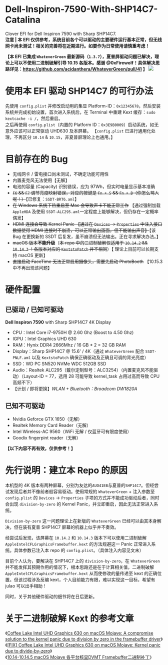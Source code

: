 # Dell-Inspiron-7590-With-SHP14C7-Catalina
Clover EFI for Dell Inspiron 7590 with Sharp SHP14C7.      
**注意 | 本 EFI 仅供参考，系统目前各个可以驱动的主要硬件运行基本正常，但无线网卡尚未测试！相关的完善将在近期进行。如要作为日常使用请慎重考虑！**

**【本 EFI 已集成 `WhateverGreen` 最新源码（`1.3.7`），夏普屏驱动问题已解决，理论上可以不使用二进制破解引导 10.15 各版本。感谢 @0xFirewolf！具体解决思路详见：https://github.com/acidanthera/WhateverGreen/pull/41 】**
![](http://tva1.sinaimg.cn/large/0080xEK2ly1gbstoz9de8j312s0pun9r.jpg)

# 使用本 EFI 驱动 SHP14C7 的可行办法
先使用 `config.plist` 并修改启动用的集显 Platform-ID：`0x12345678`，然后安装系统并完成初始设置，首次进入系统后，在 Terminal 中重建 Kext 缓存：`sudo kextcache -i /`，然后重启。  
之后再使用 `config.plist`（内置的 Platform ID：`0x3E9B0009`）启动系统，如无意外应该可以正常驱动 UHD630 及本屏幕。 
【`config.plist` 已进行通用化处理，不再区分 `10.14` & `10.15`，非夏普屏理论上也通用。】

# 目前存在的 Bug
* 无线网卡 / 雷电接口尚未测试，不确定功能可用性
* 内置麦克风无法使用【无解】
* 电池的容量 (Capacity) 识别错误，应为 97Wh，但实时电量显示基本准确
* ~~`F6` && `F7` 调节亮度映射错误，对应的按键是 `Fn + S` && `Fn + B`（你怎么骂人呢！）~~【已修复：`SSDT-BRT6.aml`】
* ~~在 Windows 系统下热重启至 Mac 会导致声卡不能正常工作~~ 【通过强制加载 `AppleHDA` 及使用 `SSDT-ALC295.aml`一定程度上能够解决，但仍存在一定概率偶发】
* ~~HDMI 连接会导致 Kernel Panic 【通过在 `Devices` -> `Properties` 中注入接口数据使得 HDMI 连接时不崩溃，可以正常输出画面，但不能输出声音】~~【该 Bug 在更换新的 SSDT 后复发，虽不崩溃但无法输出。正在寻求解决办法。】
* ~~macOS 版本**不能升级**~~（~~本 repo 中的二进制破解仅适用于 `10.14.2` && `10.14.3` ！各版本对应的 `KextstoPatch` 并不相同~~）【 理论上目前可以长期支持 macOS 更新】
* ~~直接启动 FaceTime 无法正常启用摄像头，需要先启动 PhotoBooth~~ 【10.15.3 中不再出现该问题】

# 硬件配置

## 已驱动 / 已知可驱动
**Dell Inspiron 7590** with Sharp SHP14C7 4K Display
* CPU：Intel Core i7-9750H @ 2.60 Ghz (Boost to 4.50 Ghz)
* IGPU：Intel Graphics UHD 630
* RAM：Hynix DDR4 2666Mhz / 16 GB * 2 = 32 GB RAM
* Display：Sharp SHP14C7 @ 15.6' / 4K（通过 `WhateverGreen` 配合 `SSDT-PNLF.aml` 以及 `KextstoPatch` 确保正确驱动及正确且可调的背光亮度）
* SSD：WD PC SN520 NVMe WDC 512GB SSD
* Audio：Realtek ALC295（戴尔定制型号：ALC3254）（内置麦克风不能驱动）（Layout-ID = 77，选用 28 可能导致 kernel_task 占用过高而导致 CPU 高频不下）
* 【计划 / 即将更换】_WLAN + Bluetooth：Broadcom DW1820A_

## 已知不可驱动
* Nvidia Geforce GTX 1650（无解）
* Realtek Memory Card Reader（无解）
* Intel Wireless-AC 9560（WiFi 无解 / 仅蓝牙可有限度使用）
* Goodix fingerpint reader（无解）


**【以下内容不再有效，仅供参考！】**

# 先行说明：建立本 Repo 的原因

本机型的 4K 版本有两种屏幕，分别为友达的`AUO41EB`与夏普的`SHP14C7`。但经尝试发现后者并不像前者般容易驱动。使用常规的 `WhateverGreen` + 注入参数至 `config.plist` 的 `Devices` -> `Properties` 子项的方式并不能成功驱动后者，同时会出现 `division-by-zero` 的 Kernel Panic，并立即重启，因此无法正常进入系统。   

`Division-by-zero` 这一问题理论上在新版的 `WhateverGreen` 已经可以由其本身解决，但在装有夏普 SHP14C7 屏幕的机器上似乎并不奏效。   
    
经尝试后发现，该屏幕在 `10.14.2` 和 `10.14.3` 版本下可以使用二进制破解 `AppleIntelCFLGraphicsFramebuffer.kext` 的方法规避这一 Panic 正常进入系统。具体参数已注入本 repo 的 `config.plist`。（具体注入内容见文末）

目前个人认为，要解决在 SHP14C7 上的 `division-by-zero`，在 `WhateverGreen` 并不能发挥其预期作用的情况下，根本思路还是在于计算相关值，二进制破解 `AppleIntelCFLGraphicsFramebuffer.kext` 从而使修改的量传递至 kext 的正确位置。但该过程涉及反编 kext，个人目前能力有限，难以实现这一目标，希望有 julao 可以出手相助！ 

同时，关于其他硬件驱动的细节将在日后更新。

# 关于二进制破解 Kext 的参考文章
《[Coffee Lake Intel UHD Graphics 630 on macOS Mojave: A compromise solution to the kernel panic due to division by zero in the framebuffer driver](https://www.firewolf.science/2018/10/coffee-lake-intel-uhd-graphics-630-on-macos-mojave-a-compromise-solution-to-the-kernel-panic-due-to-division-by-zero-in-the-framebuffer-driver)》      
《[[FIX] Coffee Lake Intel UHD Graphics 630 on macOS Mojave: Kernel panic due to divide-by-zero](https://www.tonymacx86.com/threads/fix-coffee-lake-intel-uhd-graphics-630-on-macos-mojave-kernel-panic-due-to-divide-by-zero.261687/)》       
《[10.14-10.14.5 macOS Mojave 各平台核显DVMT Framebuffer二进制补丁](http://bbs.pcbeta.com/forum.php?mod=viewthread&tid=1795107&highlight=macOS%2BMojave%2B10.14.1)》
